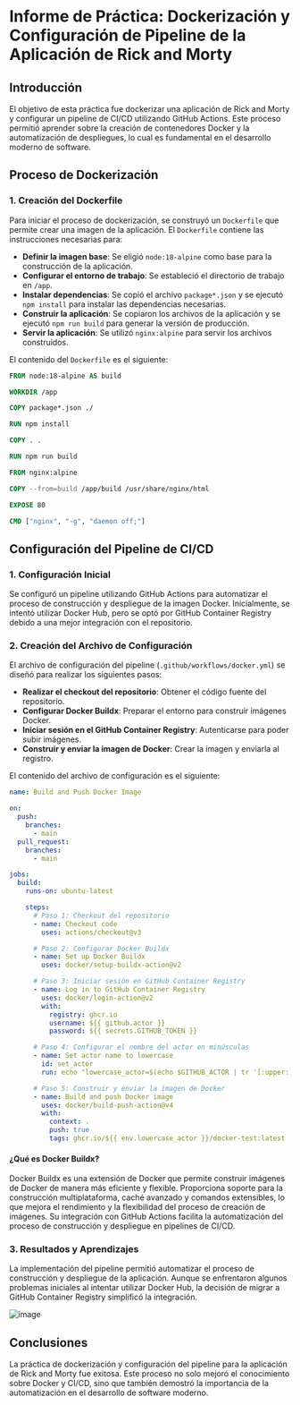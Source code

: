 # Informe de Práctica: Dockerización y Configuración de Pipeline de la Aplicación de Rick and Morty

## Introducción

El objetivo de esta práctica fue dockerizar una aplicación de Rick and Morty y configurar un pipeline de CI/CD utilizando GitHub Actions. Este proceso permitió aprender sobre la creación de contenedores Docker y la automatización de despliegues, lo cual es fundamental en el desarrollo moderno de software.

## Proceso de Dockerización

### 1. Creación del Dockerfile

Para iniciar el proceso de dockerización, se construyó un `Dockerfile` que permite crear una imagen de la aplicación. El `Dockerfile` contiene las instrucciones necesarias para:

- **Definir la imagen base**: Se eligió `node:18-alpine` como base para la construcción de la aplicación.
- **Configurar el entorno de trabajo**: Se estableció el directorio de trabajo en `/app`.
- **Instalar dependencias**: Se copió el archivo `package*.json` y se ejecutó `npm install` para instalar las dependencias necesarias.
- **Construir la aplicación**: Se copiaron los archivos de la aplicación y se ejecutó `npm run build` para generar la versión de producción.
- **Servir la aplicación**: Se utilizó `nginx:alpine` para servir los archivos construidos.

El contenido del `Dockerfile` es el siguiente:

```dockerfile
FROM node:18-alpine AS build

WORKDIR /app

COPY package*.json ./

RUN npm install

COPY . .

RUN npm run build

FROM nginx:alpine

COPY --from=build /app/build /usr/share/nginx/html

EXPOSE 80

CMD ["nginx", "-g", "daemon off;"]
```


## Configuración del Pipeline de CI/CD

### 1. Configuración Inicial

Se configuró un pipeline utilizando GitHub Actions para automatizar el proceso de construcción y despliegue de la imagen Docker. Inicialmente, se intentó utilizar Docker Hub, pero se optó por GitHub Container Registry debido a una mejor integración con el repositorio.

### 2. Creación del Archivo de Configuración

El archivo de configuración del pipeline (`.github/workflows/docker.yml`) se diseñó para realizar los siguientes pasos:

- **Realizar el checkout del repositorio**: Obtener el código fuente del repositorio.
- **Configurar Docker Buildx**: Preparar el entorno para construir imágenes Docker.
- **Iniciar sesión en el GitHub Container Registry**: Autenticarse para poder subir imágenes.
- **Construir y enviar la imagen de Docker**: Crear la imagen y enviarla al registro.

El contenido del archivo de configuración es el siguiente:

```yaml
name: Build and Push Docker Image

on:
  push:
    branches:
      - main
  pull_request:
    branches:
      - main

jobs:
  build:
    runs-on: ubuntu-latest

    steps:
      # Paso 1: Checkout del repositorio
      - name: Checkout code
        uses: actions/checkout@v3

      # Paso 2: Configurar Docker Buildx
      - name: Set up Docker Buildx
        uses: docker/setup-buildx-action@v2

      # Paso 3: Iniciar sesión en GitHub Container Registry
      - name: Log in to GitHub Container Registry
        uses: docker/login-action@v2
        with:
          registry: ghcr.io
          username: ${{ github.actor }}
          password: ${{ secrets.GITHUB_TOKEN }}

      # Paso 4: Configurar el nombre del actor en minúsculas
      - name: Set actor name to lowercase
        id: set_actor
        run: echo "lowercase_actor=$(echo $GITHUB_ACTOR | tr '[:upper:]' '[:lower:]')" >> $GITHUB_ENV

      # Paso 5: Construir y enviar la imagen de Docker
      - name: Build and push Docker image
        uses: docker/build-push-action@v4
        with:
          context: .
          push: true
          tags: ghcr.io/${{ env.lowercase_actor }}/docker-test:latest
```
#### ¿Qué es Docker Buildx?

Docker Buildx es una extensión de Docker que permite construir imágenes de Docker de manera más eficiente y flexible. Proporciona soporte para la construcción multiplataforma, caché avanzado y comandos extensibles, lo que mejora el rendimiento y la flexibilidad del proceso de creación de imágenes. Su integración con GitHub Actions facilita la automatización del proceso de construcción y despliegue en pipelines de CI/CD.


### 3. Resultados y Aprendizajes

La implementación del pipeline permitió automatizar el proceso de construcción y despliegue de la aplicación. Aunque se enfrentaron algunos problemas iniciales al intentar utilizar Docker Hub, la decisión de migrar a GitHub Container Registry simplificó la integración.

![image](https://github.com/user-attachments/assets/5788a5dd-ade9-456d-95bf-d77c8e9a4968)


## Conclusiones

La práctica de dockerización y configuración del pipeline para la aplicación de Rick and Morty fue exitosa. Este proceso no solo mejoró el conocimiento sobre Docker y CI/CD, sino que también demostró la importancia de la automatización en el desarrollo de software moderno.
